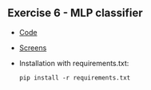 ## Exercise 6 - MLP classifier
* [Code](https://github.com/kwkna/NAI_codingames/blob/master/LAB6/main.py)
* [Screens](https://github.com/kwkna/NAI_codingames/blob/master/LAB6/screens)

 * Installation with requirements.txt:
    ```
    pip install -r requirements.txt
    ```